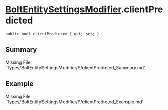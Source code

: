 # [BoltEntitySettingsModifier](Types/BoltEntitySettingsModifier.md).clientPredicted
`public bool clientPredicted { get; set; }`
## Summary
Missing File 'Types/BoltEntitySettingsModifier/P/clientPredicted_Summary.md'
## Example
Missing File 'Types/BoltEntitySettingsModifier/P/clientPredicted_Example.md'
